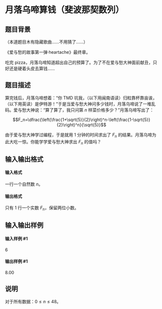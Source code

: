 
# 月落乌啼算钱（斐波那契数列）
## 题目背景
（本道题目木有隐藏歌曲……不用猜了……）

《爱与愁的故事第一弹·heartache》最终章。

吃完 pizza，月落乌啼知道超出自己的预算了。为了不在爱与愁大神面前献丑，只好还是硬着头皮去算钱……

## 题目描述
算完钱后，月落乌啼想着：“你 TMD 坑我，（以下用闽南语读）归粒靠杯靠亩诶，（以下用英读）是伊特游！”于是当爱与愁大神问多少钱时，月落乌啼说了一堆乱码。爱与愁大神说：“算了算了，我只问第 $n$ 样菜价格多少？”月落乌啼写出了：

$$F_n=\dfrac{\left(\frac{1+\sqrt{5}}{2}\right)^n-\left(\frac{1-\sqrt{5}}{2}\right)^n}{\sqrt{5}}$$

[](![](https://cdn.luogu.com.cn/upload/pic/507.png))

由于爱与愁大神学过编程，于是就用 $1$ 分钟的时间求出了 $F_n$ 的结果。月落乌啼为此大吃一惊。你能学学爱与愁大神求出 $F_n$ 的值吗？


## 输入输出格式
#### 输入格式

一行一个自然数 $n$。
#### 输出格式

只有 $1$ 行一个实数 $F_n$，保留两位小数。
## 输入输出样例
#### 输入样例 #1
6
#### 输出样例 #1
8.00
## 说明
对于所有数据：$0 \leq n\leq 48$。
